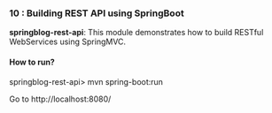 ### 10 : Building REST API using SpringBoot

**springblog-rest-api**: This module demonstrates how to build RESTful WebServices using SpringMVC.

#### How to run?

springblog-rest-api> mvn spring-boot:run

Go to http://localhost:8080/
